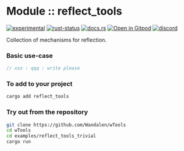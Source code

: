 # Module :: reflect_tools

<!--{ generate.module_header{} }-->

[![experimental](https://raster.shields.io/static/v1?label=stability&message=experimental&color=orange&logoColor=eee)](https://github.com/emersion/stability-badges#experimental) [![rust-status](https://github.com/Wandalen/wTools/actions/workflows/ModuleReflectToolsPush.yml/badge.svg)](https://github.com/Wandalen/wTools/actions/workflows/ModuleReflectToolsPush.yml) [![docs.rs](https://img.shields.io/docsrs/reflect_tools?color=e3e8f0&logo=docs.rs)](https://docs.rs/reflect_tools) [![Open in Gitpod](https://raster.shields.io/static/v1?label=try&message=online&color=eee&logo=gitpod&logoColor=eee)](https://gitpod.io/#RUN_PATH=.,SAMPLE_FILE=sample%2Frust%2Freflect_tools_trivial%2Fsrc%2Fmain.rs,RUN_POSTFIX=--example%20reflect_tools_trivial/https://github.com/Wandalen/wTools) [![discord](https://img.shields.io/discord/872391416519737405?color=eee&logo=discord&logoColor=eee&label=ask)](https://discord.gg/m3YfbXpUUY)

Collection of mechanisms for reflection.

<!--{ generate.module_header.end }-->

### Basic use-case

<!-- {{# generate.module{} #}} -->

```rust
// xxx : qqq : write please
```

### To add to your project

```sh
cargo add reflect_tools
```

### Try out from the repository

```sh
git clone https://github.com/Wandalen/wTools
cd wTools
cd examples/reflect_tools_trivial
cargo run
```
